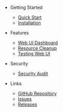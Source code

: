 - Getting Started
  - [Quick Start](README.md)
  - [Installation](helm-installation.md)

- Features
  - [Web UI Dashboard](webui.md)
  - [Resource Cleanup](cleanup.md)
  - [Testing Web UI](TESTING_WEBUI.md)

- Security
  - [Security Audit](SECURITY_AUDIT.md)

- Links
  - [GitHub Repository](https://github.com/z4ck404/cronjob-scale-down-operator)
  - [Issues](https://github.com/z4ck404/cronjob-scale-down-operator/issues)
  - [Releases](https://github.com/z4ck404/cronjob-scale-down-operator/releases)

